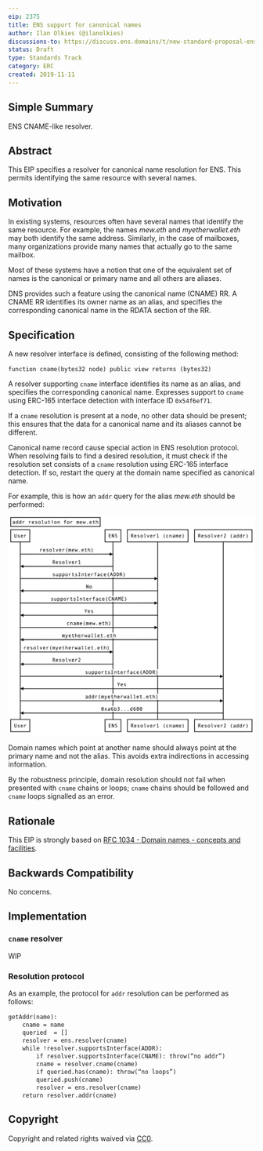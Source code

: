 ```yaml
---
eip: 2375
title: ENS support for canonical names
author: Ilan Olkies (@ilanolkies)
discussions-to: https://discuss.ens.domains/t/new-standard-proposal-ens-cname-support/1236
status: Draft
type: Standards Track
category: ERC
created: 2019-11-11
---
```


## Simple Summary
ENS CNAME-like resolver.

## Abstract
This EIP specifies a resolver for canonical name resolution for ENS. This permits identifying the same resource with several names.

## Motivation
In existing systems, resources often have several names that identify the same resource.  For example, the names *mew.eth* and *myetherwallet.eth* may both identify the same address. Similarly, in the case of mailboxes, many organizations provide many names that actually go to the
same mailbox.

Most of these systems have a notion that one of the equivalent set of names is the canonical or primary name and all others are aliases.

DNS provides such a feature using the canonical name (CNAME) RR. A CNAME RR identifies its owner name as an alias, and specifies the corresponding canonical name in the RDATA section of the RR.

## Specification
A new resolver interface is defined, consisting of the following method:
```
function cname(bytes32 node) public view returns (bytes32)
```

A resolver supporting `cname` interface identifies its name as an alias, and specifies the corresponding canonical name. Expresses support to `cname` using ERC-165 interface detection with interface ID `0x54f6ef71`.

If a `cname` resolution is present at a node, no other data should be present; this ensures that the data for a canonical name and its aliases cannot be different.

Canonical name record cause special action in ENS resolution protocol. When resolving fails to find a desired resolution, it must check if the resolution set consists of a `cname` resolution using ERC-165 interface detection. If so, restart the query at the domain name specified as canonical name.

For example, this is how an `addr` query for the alias *mew.eth* should be performed:

![addr_query_example](addr_query_example.png)

Domain names which point at another name should always point at the primary name and not the alias. This avoids extra indirections in
accessing information.

By the robustness principle, domain resolution should not fail when presented with `cname` chains or loops; `cname` chains should be followed and `cname` loops signalled as an error.

## Rationale
This EIP is strongly based on [RFC 1034 - Domain names - concepts and facilities](https://tools.ietf.org/html/rfc1034).

## Backwards Compatibility
No concerns.


## Implementation

### `cname` resolver

WIP

### Resolution protocol

As an example, the protocol for `addr` resolution can be performed as follows:

```
getAddr(name):
    cname = name
    queried  = []
    resolver = ens.resolver(cname)
    while !resolver.supportsInterface(ADDR):
        if resolver.supportsInterface(CNAME): throw(“no addr”)
        cname = resolver.cname(cname)
        if queried.has(cname): throw(“no loops”)
        queried.push(cname)
        resolver = ens.resolver(cname)
    return resolver.addr(cname)
```

## Copyright
Copyright and related rights waived via [CC0](https://creativecommons.org/publicdomain/zero/1.0/).
